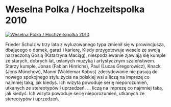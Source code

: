 Weselna Polka / Hochzeitspolka 2010 
=============
[![Weselna Polka / Hochzeitspolka 2010 ](http://vidos.pl/images/player.gif)](http://vidos.pl/weselna-polka-hochzeitspolka-2010)

 Frieder Schulz w trzy lata z wyluzowanego typa zmienił się w prowincjusza, dbającego o domek, garaż i karierę. Kiedy przygotowuje wesele ze swoją narzeczoną Gosią (Katarzyna Maciąg), niespodziewanie zjawiają się kumple ze starych, dobrych lat, usłanych muzyką i artystycznym szaleństwem. Starzy kumple, Jonas (Fabian Hinrichs), Paul (Lucas Gregorowicz), Knack (Jens Münchow), Manni (Waldemar Kobus) zdecydowanie nie pasują do nowego spokojnego stylu życia na polskiej wsi a liczą na imprezę co najmniej taką, jak kiedyś. Ich wizyta powoduje serię nieporozumień, utkanych ze stereotypów i uprzedzeń.   ... liczą na imprezę co najmniej taką, jak kiedyś. Ich wizyta powoduje serię nieporozumień, utkanych ze stereotypów i uprzedzeń.
